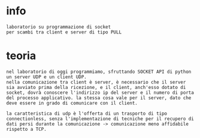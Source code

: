 # info
    laboratorio su programmazione di socket
    per scambi tra client e server di tipo PULL
# teoria
    nel laboratorio di oggi programmiamo, sfruttando SOCKET API di python un server UDP e un client UDP.
    nella comunicazione tra client è server, è necessario che il server sia avviato prima della ricezione, e il client, anch'esso dotato di socket, dovrà conoscere l'indirizzo ip del server e il numero di porta del processo applicativo. la stessa cosa vale per il server, dato che deve essere in grado di comunicare con il client.

    la caratteristica di udp è l'offerta di un trasporto di tipo connectionless, senza l'implementazione di tecniche per il recupero di dati persi durante la comunicazione -> comunicazione meno affidabile rispetto a TCP.
    
    